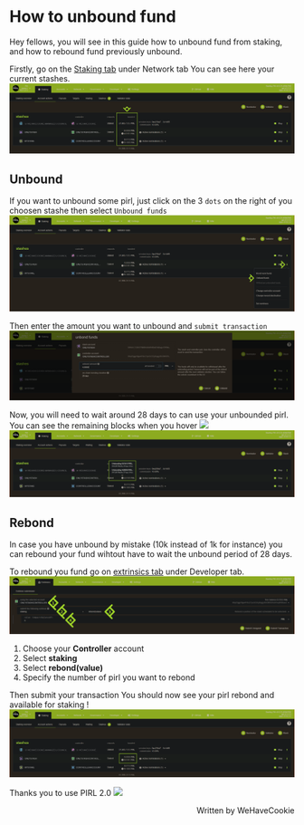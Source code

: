 # How to unbound fund

Hey fellows, you will see in this guide how to unbound fund from staking, and how to rebound fund previously unbound.

Firstly, go on the [Staking tab](https://explorer.pirl.network/#/staking/actions) under Network tab
You can see here your current stashes.
![StakingView](media/unbound.png)

## Unbound
If you want to unbound some pirl, just click on the 3 `dots` on the right of you choosen stashe then select `Unbound funds`
![Unbound](media/unbound1.png)

Then enter the amount you want to unbound and `submit transaction`
![Unbound](media/unboundSettings.png)

Now, you will need to wait around 28 days to can use your unbounded pirl. You can see the remaining blocks when you hover <img src="../media/clock.png"/>
![Unbound](media/unboundDone.png)

## Rebond
In case you have unbound by mistake (10k instead of 1k for instance) you can rebound your fund wihtout have to wait the unbound period of 28 days.

To rebound you fund go on [extrinsics tab](https://explorer.pirl.network/#/extrinsics) under Developer tab.
![rebond](media/rebond.png)

1. Choose your **Controller** account
2. Select **staking**
3. Select **rebond(value)**
4. Specify the number of pirl you want to rebond

Then submit your transaction
You should now see your pirl rebond and available for staking ! 
![rebondDone](media/rebondDone.png)

Thanks you to use PIRL 2.0 <img src="../media/PirlHeart.png" width="20"/>

<p align=right> Written by WeHaveCookie </p>
